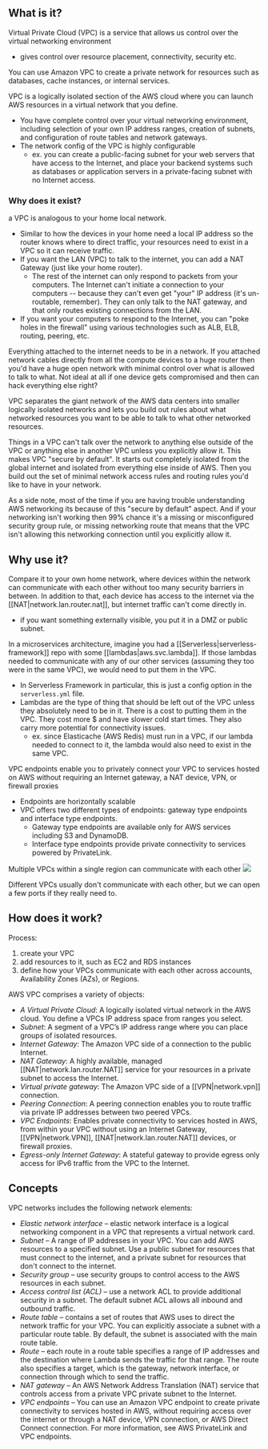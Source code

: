 
## What is it?
Virtual Private Cloud (VPC) is a service that allows us control over the virtual networking environment
- gives control over resource placement, connectivity, security etc.

You can use Amazon VPC to create a private network for resources such as databases, cache instances, or internal services.

VPC is a logically isolated section of the AWS cloud where you can launch AWS resources in a virtual network that you define.
- You have complete control over your virtual networking environment, including selection of your own IP address ranges, creation of subnets, and configuration of route tables and network gateways.
- The network config of the VPC is highly configurable
	- ex. you can create a public-facing subnet for your web servers that have access to the Internet, and place your backend systems such as databases or application servers in a private-facing subnet with no Internet access.

### Why does it exist?
a VPC is analogous to your home local network.
- Similar to how the devices in your home need a local IP address so the router knows where to direct traffic, your resources need to exist in a VPC so it can receive traffic.
- If you want the LAN (VPC) to talk to the internet, you can add a NAT Gateway (just like your home router).
	- The rest of the internet can only respond to packets from your computers. The Internet can't initiate a connection to your computers -- because they can't even get "your" IP address (it's un-routable, remember). They can only talk to the NAT gateway, and that only routes existing connections from the LAN.
- If you want your computers to respond to the Internet, you can "poke holes in the firewall" using various technologies such as ALB, ELB, routing, peering, etc.

Everything attached to the internet needs to be in a network. If you attached network cables directly from all the compute devices to a huge router then you'd have a huge open network with minimal control over what is allowed to talk to what. Not ideal at all if one device gets compromised and then can hack everything else right?

VPC separates the giant network of the AWS data centers into smaller logically isolated networks and lets you build out rules about what networked resources you want to be able to talk to what other networked resources.

Things in a VPC can't talk over the network to anything else outside of the VPC or anything else in another VPC unless you explicitly allow it. This makes VPC "secure by default". It starts out completely isolated from the global internet and isolated from everything else inside of AWS. Then you build out the set of minimal network access rules and routing rules you'd like to have in your network.

As a side note, most of the time if you are having trouble understanding AWS networking its because of this "secure by default" aspect. And if your networking isn't working then 99% chance it's a missing or misconfigured security group rule, or missing networking route that means that the VPC isn't allowing this networking connection until you explicitly allow it.

## Why use it?
Compare it to your own home network, where devices within the network can communicate with each other without too many security barriers in between. In addition to that, each device has access to the internet via the [[NAT|network.lan.router.nat]], but internet traffic can't come directly in.
- if you want something externally visible, you put it in a DMZ or public subnet.

In a microservices architecture, imagine you had a [[Serverless|serverless-framework]] repo with some [[lambdas|aws.svc.lambda]]. If those lambdas needed to communicate with any of our other services (assuming they too were in the same VPC), we would need to put them in the VPC.
- In Serverless Framework in particular, this is just a config option in the `serverless.yml` file.
- Lambdas are the type of thing that should be left out of the VPC unless they absolutely need to be in it. There is a cost to putting them in the VPC. They cost more $ and have slower cold start times. They also carry more potential for connectivity issues.
	- ex. since Elasticache (AWS Redis) must run in a VPC, if our lambda needed to connect to it, the lambda would also need to exist in the same VPC.

VPC endpoints enable you to privately connect your VPC to services hosted on AWS without requiring an Internet gateway, a NAT device, VPN, or firewall proxies
- Endpoints are horizontally scalable
- VPC offers two different types of endpoints: gateway type endpoints and interface type endpoints.
	- Gateway type endpoints are available only for AWS services including S3 and DynamoDB.
	- Interface type endpoints provide private connectivity to services powered by PrivateLink.

Multiple VPCs within a single region can communicate with each other
![](/assets/images/2021-11-23-12-55-44.png)

Different VPCs usually don't communicate with each other, but we can open a few ports if they really need to.

## How does it work?
Process:
1. create your VPC
2. add resources to it, such as EC2 and RDS instances
3. define how your VPCs communicate with each other across accounts, Availability Zones (AZs), or Regions.

AWS VPC comprises a variety of objects:
- *A Virtual Private Cloud*: A logically isolated virtual network in the AWS cloud. You define a VPCs IP address space from ranges you select.
- *Subnet*: A segment of a VPC’s IP address range where you can place groups of isolated resources.
- *Internet Gateway*: The Amazon VPC side of a connection to the public Internet.
- *NAT Gateway*: A highly available, managed [[NAT|network.lan.router.NAT]] service for your resources in a private subnet to access the Internet.
- *Virtual private gateway*: The Amazon VPC side of a [[VPN|network.vpn]] connection.
- *Peering Connection*: A peering connection enables you to route traffic via private IP addresses between two peered VPCs.
- *VPC Endpoints*: Enables private connectivity to services hosted in AWS, from within your VPC without using an Internet Gateway, [[VPN|network.VPN]], [[NAT|network.lan.router.NAT]] devices, or firewall proxies.
- *Egress-only Internet Gateway*: A stateful gateway to provide egress only access for IPv6 traffic from the VPC to the Internet.

## Concepts
<!-- - note: is this just repeated from above? -->
VPC networks includes the following network elements:

- *Elastic network interface* – elastic network interface is a logical networking component in a VPC that represents a virtual network card.
- *Subnet* – A range of IP addresses in your VPC. You can add AWS resources to a specified subnet. Use a public subnet for resources that must connect to the internet, and a private subnet for resources that don't connect to the internet.
- *Security group* – use security groups to control access to the AWS resources in each subnet.
- *Access control list (ACL)* – use a network ACL to provide additional security in a subnet. The default subnet ACL allows all inbound and outbound traffic.
- *Route table* – contains a set of routes that AWS uses to direct the network traffic for your VPC. You can explicitly associate a subnet with a particular route table. By default, the subnet is associated with the main route table.
- *Route* – each route in a route table specifies a range of IP addresses and the destination where Lambda sends the traffic for that range. The route also specifies a target, which is the gateway, network interface, or connection through which to send the traffic.
- *NAT gateway* – An AWS Network Address Translation (NAT) service that controls access from a private VPC private subnet to the Internet.
- *VPC endpoints* – You can use an Amazon VPC endpoint to create private connectivity to services hosted in AWS, without requiring access over the internet or through a NAT device, VPN connection, or AWS Direct Connect connection. For more information, see AWS PrivateLink and VPC endpoints.
